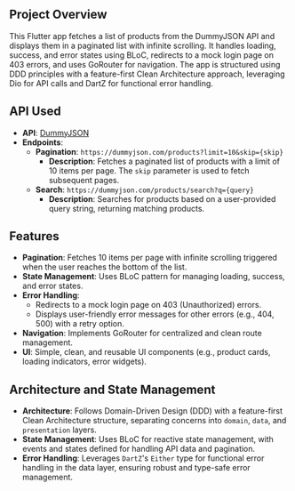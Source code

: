 ## Project Overview
This Flutter app fetches a list of products from the DummyJSON API and displays them in a paginated list with infinite scrolling. It handles loading, success, and error states using BLoC, redirects to a mock login page on 403 errors, and uses GoRouter for navigation. The app is structured using DDD principles with a feature-first Clean Architecture approach, leveraging Dio for API calls and DartZ for functional error handling.

## API Used
- **API**: [DummyJSON](https://dummyjson.com)
- **Endpoints**:
  - **Pagination**: `https://dummyjson.com/products?limit=10&skip={skip}`
    - **Description**: Fetches a paginated list of products with a limit of 10 items per page. The `skip` parameter is used to fetch subsequent pages.
  - **Search**: `https://dummyjson.com/products/search?q={query}`
    - **Description**: Searches for products based on a user-provided query string, returning matching products.

## Features
- **Pagination**: Fetches 10 items per page with infinite scrolling triggered when the user reaches the bottom of the list.
- **State Management**: Uses BLoC pattern for managing loading, success, and error states.
- **Error Handling**:
  - Redirects to a mock login page on 403 (Unauthorized) errors.
  - Displays user-friendly error messages for other errors (e.g., 404, 500) with a retry option.
- **Navigation**: Implements GoRouter for centralized and clean route management.
- **UI**: Simple, clean, and reusable UI components (e.g., product cards, loading indicators, error widgets).

## Architecture and State Management
- **Architecture**: Follows Domain-Driven Design (DDD) with a feature-first Clean Architecture structure, separating concerns into `domain`, `data`, and `presentation` layers.
- **State Management**: Uses BLoC for reactive state management, with events and states defined for handling API data and pagination.
- **Error Handling**: Leverages `DartZ`'s `Either` type for functional error handling in the data layer, ensuring robust and type-safe error management.
